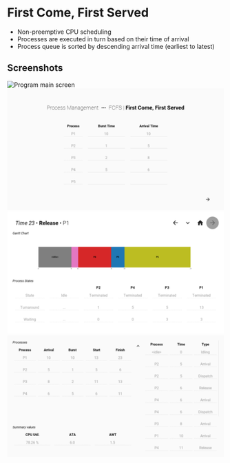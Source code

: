 # First Come, First Served

- Non-preemptive CPU scheduling
- Processes are executed in turn based on their time of arrival
- Process queue is sorted by descending arrival time (earliest to latest)

## Screenshots

![Program main screen](./graphics/05-main.png)
![Sample inputs](./graphics/05-examples.png)
![Sample results](./graphics/05-results.png)
![Sample summary](./graphics/05-summary.png)
